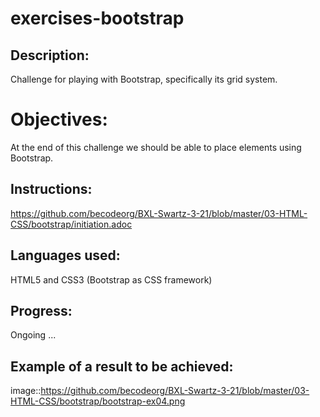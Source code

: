 # exercises-bootstrap

## Description:
Challenge for playing with Bootstrap, specifically its grid system.

# Objectives:
At the end of this challenge we should be able to place elements using Bootstrap.

## Instructions:
https://github.com/becodeorg/BXL-Swartz-3-21/blob/master/03-HTML-CSS/bootstrap/initiation.adoc

## Languages used:
HTML5 and CSS3
(Bootstrap as CSS framework)

## Progress:
Ongoing ...

## Example of a result to be achieved:
image::https://github.com/becodeorg/BXL-Swartz-3-21/blob/master/03-HTML-CSS/bootstrap/bootstrap-ex04.png

